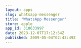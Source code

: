 ```yaml
---
layout: apps
slug: whatsapp-messenger
title: "WhatsApp Messenger"
store: apple
app_id: 310633997
date: 2023-12-07T17:12:54Z
published: 2009-05-04T02:43:49Z
---
```

